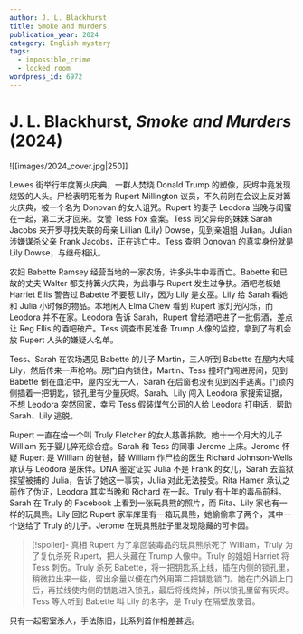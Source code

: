 ```yaml
---
author: J. L. Blackhurst
title: Smoke and Murders
publication_year: 2024
category: English mystery
tags:
  - impossible_crime
  - locked_room
wordpress_id: 6972
---
```


# J. L. Blackhurst, <i>Smoke and Murders</i> (2024)

![[images/2024_cover.jpg|250]]

Lewes 街举行年度篝火庆典，一群人焚烧 Donald Trump 的塑像，灰烬中竟发现烧毁的人头。尸检表明死者为 Rupert Millington 议员，不久前刚在会议上反对篝火庆典，被一个名为 Donovan 的女人诅咒。Rupert 的妻子 Leodora 当晚与闺蜜在一起，第二天才回来。女警 Tess Fox 查案。Tess 同父异母的妹妹 Sarah Jacobs 来开罗寻找失联的母亲 Lillian (Lily) Dowse，见到亲姐姐 Julian。Julian 涉嫌谋杀父亲 Frank Jacobs，正在逃亡中。Tess 查明 Donovan 的真实身份就是 Lily Dowse，与继母相认。

农妇 Babette Ramsey 经营当地的一家农场，许多头牛中毒而亡。Babette 和已故的丈夫 Walter 都支持篝火庆典，为此事与 Rupert 发生过争执。酒吧老板娘 Harriet Ellis 警告过 Babette 不要惹 Lily，因为 Lily 是女巫。Lily 给 Sarah 看她和 Julia 小时候的物品。本地闲人 Elma Chew 看到 Rupert 家灯光闪烁，而 Leodora 并不在家。Leodora 告诉 Sarah，Rupert 曾给酒吧进了一批假酒，差点让 Reg Ellis 的酒吧破产。Tess 调查市民准备 Trump 人像的监控，拿到了有机会放 Rupert 人头的嫌疑人名单。

Tess、Sarah 在农场遇见 Babette 的儿子 Martin，三人听到 Babette 在屋内大喊 Lily，然后传来一声枪响。房门自内锁住，Martin、Tess 撞坏门闯进房间，见到 Babette 倒在血泊中，屋内空无一人，Sarah 在后窗也没有见到凶手逃离。门锁内侧插着一把钥匙，锁孔里有少量灰烬。Sarah、Lily 闯入 Leodora 家搜索证据，不想 Leodora 突然回家，幸亏 Tess 假装煤气公司的人给 Leodora 打电话，帮助 Sarah、Lily 逃脱。

Rupert 一直在给一个叫 Truly Fletcher 的女人慈善捐款，她十一个月大的儿子 William 死于婴儿猝死综合症。Sarah 和 Tess 的同事 Jerome 上床。Jerome 怀疑 Rupert 是 William 的爸爸，替 William 作尸检的医生 Richard Johnson-Wells 承认与 Leodora 是床伴。DNA 鉴定证实 Julia 不是 Frank 的女儿，Sarah 去监狱探望被捕的 Julia，告诉了她这一事实，Julia 对此无法接受。Rita Hamer 承认之前作了伪证，Leodora 其实当晚和 Richard 在一起。Truly 有十年的毒品前科。Sarah 在 Truly 的 Facebook 上看到一张玩具熊的照片，而 Rita、Lily 家也有一样的玩具熊。Lily 回忆 Rupert 家车库里有一箱玩具熊，她偷偷拿了两个，其中一个送给了 Truly 的儿子。Jerome 在玩具熊肚子里发现隐藏的可卡因。

> [!spoiler]- 真相
> Rupert 为了拿回装毒品的玩具熊杀死了 William，Truly 为了复仇杀死 Rupert，把人头藏在 Trump 人像中。Truly 的姐姐 Harriet 将 Tess 刺伤。Truly 杀死 Babette，将一把钥匙系上线，插在内侧的锁孔里，稍微拉出来一些，留出余量以便在门外用第二把钥匙锁门。她在门外锁上门后，再拉线使内侧的钥匙进入锁孔，最后将线烧掉，所以锁孔里留有灰烬。Tess 等人听到 Babette 叫 Lily 的名字，是 Truly 在隔壁放录音。

只有一起密室杀人，手法陈旧，比系列首作相差甚远。